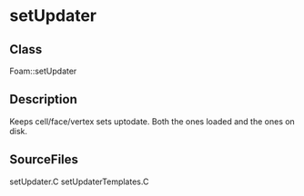 # setUpdater 
## Class
Foam::setUpdater

## Description
Keeps cell/face/vertex sets uptodate. Both the ones loaded and the ones
on disk.

## SourceFiles
setUpdater.C
setUpdaterTemplates.C

